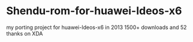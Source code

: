 # Shendu-rom-for-huawei-Ideos-x6
my porting project for huawei-Ideos-x6 in 2013
1500+ downloads and 52 thanks on XDA
